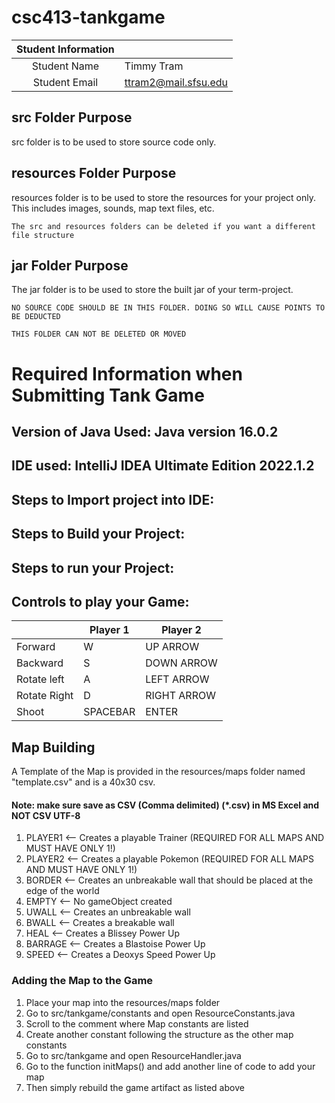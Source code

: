 # csc413-tankgame


| Student Information |                |
|:-------------------:|----------------|
|  Student Name       |   Timmy Tram    |
|  Student Email      |   ttram2@mail.sfsu.edu   |

## src Folder Purpose 
src folder is to be used to store source code only.

## resources Folder Purpose 
resources folder is to be used to store the resources for your project only. This includes images, sounds, map text files, etc.

`The src and resources folders can be deleted if you want a different file structure`

## jar Folder Purpose 
The jar folder is to be used to store the built jar of your term-project.

`NO SOURCE CODE SHOULD BE IN THIS FOLDER. DOING SO WILL CAUSE POINTS TO BE DEDUCTED`

`THIS FOLDER CAN NOT BE DELETED OR MOVED`

# Required Information when Submitting Tank Game

## Version of Java Used: Java version 16.0.2

## IDE used: IntelliJ IDEA Ultimate Edition 2022.1.2

## Steps to Import project into IDE:

## Steps to Build your Project:
 
## Steps to run your Project:

## Controls to play your Game:

|               | Player 1 | Player 2 |
|---------------|----------|----------|
|  Forward      |     W     |    UP ARROW      |
|  Backward     |      S    |     DOWN ARROW     |
|  Rotate left  |       A   |     LEFT ARROW     |
|  Rotate Right |       D   |     RIGHT ARROW     |
|  Shoot        |        SPACEBAR  |    ENTER      |

<!-- you may add more controls if you need to. -->

## Map Building

A Template of the Map is provided in the resources/maps folder named "template.csv" and is a 40x30 csv.


#### Note: make sure save as CSV (Comma delimited) (*.csv) in MS Excel and NOT CSV UTF-8
1. PLAYER1 <-- Creates a playable Trainer (REQUIRED FOR ALL MAPS AND MUST HAVE ONLY 1!)
2. PLAYER2 <-- Creates a playable Pokemon (REQUIRED FOR ALL MAPS AND MUST HAVE ONLY 1!)
3. BORDER <-- Creates an unbreakable wall that should be placed at the edge of the world
4. EMPTY <-- No gameObject created
5. UWALL <-- Creates an unbreakable wall
6. BWALL <-- Creates a breakable wall
7. HEAL <-- Creates a Blissey Power Up
8. BARRAGE <-- Creates a Blastoise Power Up
9. SPEED <-- Creates a Deoxys Speed Power Up

### Adding the Map to the Game
1. Place your map into the resources/maps folder
2. Go to src/tankgame/constants and open ResourceConstants.java
3. Scroll to the comment where Map constants are listed
4. Create another constant following the structure as the other map constants
5. Go to src/tankgame and open ResourceHandler.java
6. Go to the function initMaps() and add another line of code to add your map
7. Then simply rebuild the game artifact as listed above